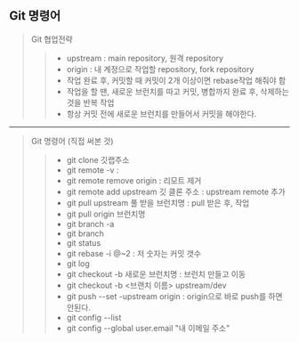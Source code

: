 ## Git 명령어

> Git 협업전략
>   > - upstream : main repository, 원격 repository
>   > - origin : 내 계정으로 작업할 repository, fork repository
>   > - 작업 완료 후, 커밋할 때 커밋이 2개 이상이면 rebase작업 해줘야 함
>   > - 작업을 할 땐, 새로운 브런치를 따고 커밋, 병합까지 완료 후, 삭제하는 것을 반복 작업
>   > - 항상 커밋 전에 새로운 브런치를 만들어서 커밋을 해야한다.
-----------------------------------------------------------
> Git 명령어 (직접 써본 것)
>   > - git clone 깃랩주소 
>   > - git remote -v : 
>   > - git remote remove origin : 리모트 제거
>   > - git remote add upstream 깃 클론 주소 : upstream remote 추가
>   > - git pull upstream 풀 받을 브런치명 : pull 받은 후, 작업
>   > - git pull origin 브런치명
>   > - git branch -a 
>   > - git branch
>   > - git status
>   > - git rebase -i @~2 : 저 숫자는 커밋 갯수
>   > - git log
>   > - git checkout -b 새로운 브런치명 : 브런치 만들고 이동 
>   > - git checkout -b <브랜치 이름> upstream/dev
>   > - git push --set -upstream origin : origin으로 바로 push를 하면 안된다.
>   > - git config --list
>   > - git config --global user.email "내 이메일 주소"


